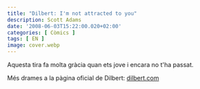 ```yaml
---
title: "Dilbert: I'm not attracted to you"
description: Scott Adams
date: '2008-06-03T15:22:00.020+02:00'
categories: [ Còmics ]
tags: [ EN ]
image: cover.webp
---
```


Aquesta tira fa molta gràcia quan ets jove i encara no t'ha passat.

Més drames a la pàgina oficial de Dilbert: <a href="https://dilbert.com/">dilbert.com</a>
